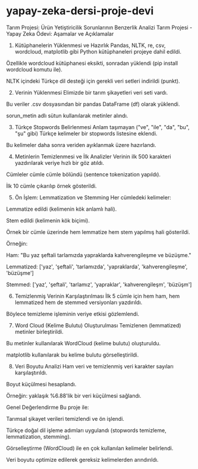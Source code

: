 # yapay-zeka-dersi-proje-devi
 Tarım Projesi: Ürün Yetiştiricilik Sorunlarının Benzerlik Analizi
 Tarım Projesi - Yapay Zeka Ödevi: Aşamalar ve Açıklamalar
1. Kütüphanelerin Yüklenmesi ve Hazırlık
Pandas, NLTK, re, csv, wordcloud, matplotlib gibi Python kütüphaneleri projeye dahil edildi.

Özellikle wordcloud kütüphanesi eksikti, sonradan yüklendi (pip install wordcloud komutu ile).

NLTK içindeki Türkçe dil desteği için gerekli veri setleri indirildi (punkt).

2. Verinin Yüklenmesi
Elimizde bir tarım şikayetleri veri seti vardı.

Bu veriler .csv dosyasından bir pandas DataFrame (df) olarak yüklendi.

sorun_metin adlı sütun kullanılarak metinler alındı.

3. Türkçe Stopwords Belirlenmesi
Anlam taşımayan ("ve", "ile", "da", "bu", "şu" gibi) Türkçe kelimeler bir stopwords listesine eklendi.

Bu kelimeler daha sonra veriden ayıklanmak üzere hazırlandı.

4. Metinlerin Temizlenmesi ve İlk Analizler
Verinin ilk 500 karakteri yazdırılarak veriye hızlı bir göz atıldı.

Cümleler cümle cümle bölündü (sentence tokenization yapıldı).

İlk 10 cümle çıkarılıp örnek gösterildi.

5. Ön İşlem: Lemmatization ve Stemming
Her cümledeki kelimeler:

Lemmatize edildi (kelimenin kök anlamlı hali).

Stem edildi (kelimenin kök biçimi).

Örnek bir cümle üzerinde hem lemmatize hem stem yapılmış hali gösterildi.

Örneğin:

Ham: "Bu yaz şeftali tarlamızda yapraklarda kahverengileşme ve büzüşme."

Lemmatized: ['yaz', 'şeftali', 'tarlamızda', 'yapraklarda', 'kahverengileşme', 'büzüşme']

Stemmed: ['yaz', 'şeftali', 'tarlamız', 'yapraklar', 'kahverengileşm', 'büzüşm']

6. Temizlenmiş Verinin Karşılaştırılması
İlk 5 cümle için hem ham, hem lemmatized hem de stemmed versiyonları yazdırıldı.

Böylece temizleme işleminin veriye etkisi gözlemlendi.

7. Word Cloud (Kelime Bulutu) Oluşturulması
Temizlenen (lemmatized) metinler birleştirildi.

Bu metinler kullanılarak WordCloud (kelime bulutu) oluşturuldu.

matplotlib kullanılarak bu kelime bulutu görselleştirildi.

8. Veri Boyutu Analizi
Ham veri ve temizlenmiş veri karakter sayıları karşılaştırıldı.

Boyut küçülmesi hesaplandı.

Örneğin: yaklaşık %6.88'lik bir veri küçülmesi sağlandı.

 Genel Değerlendirme
Bu proje ile:

Tarımsal şikayet verileri temizlendi ve ön işlendi.

Türkçe doğal dil işleme adımları uygulandı (stopwords temizleme, lemmatization, stemming).

Görselleştirme (WordCloud) ile en çok kullanılan kelimeler belirlendi.

Veri boyutu optimize edilerek gereksiz kelimelerden arındırıldı.

